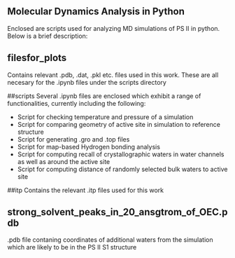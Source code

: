 ## Molecular Dynamics Analysis in Python

Enclosed are scripts used for analyzing MD simulations of PS II in python.
Below is a brief description:

## filesfor_plots 
Contains relevant .pdb, .dat, .pkl etc. files used in this work. These are all necesary for the .ipynb files under the scripts directory

##scripts
Several .ipynb files are enclosed which exhibit a range of functionalities, currently including the following:  
- Script for checking temperature and pressure of a simulation 
- Script for comparing geometry of active site in simulation to reference structure
- Script for generating .gro and .top files 
- Script for map-based Hydrogen bonding analysis 
- Script for computing recall of crystallographic waters in water channels as well as around the active site 
- Script for computing distance of randomly selected bulk waters to active site 


##itp
Contains the relevant .itp files used for this work

## strong_solvent_peaks_in_20_ansgtrom_of_OEC.pdb
.pdb file contaning coordinates of additional waters from the simulation which are likely to be in the PS II S1 structure 
